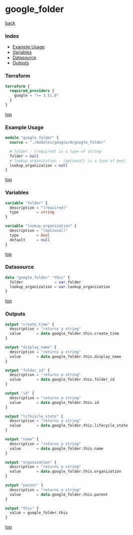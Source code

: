 # google_folder

[back](../google.md)

### Index

- [Example Usage](#example-usage)
- [Variables](#variables)
- [Datasource](#datasource)
- [Outputs](#outputs)

### Terraform

```terraform
terraform {
  required_providers {
    google = ">= 3.51.0"
  }
}
```

[top](#index)

### Example Usage

```terraform
module "google_folder" {
  source = "./modules/google/d/google_folder"

  # folder - (required) is a type of string
  folder = null
  # lookup_organization - (optional) is a type of bool
  lookup_organization = null
}
```

[top](#index)

### Variables

```terraform
variable "folder" {
  description = "(required)"
  type        = string
}

variable "lookup_organization" {
  description = "(optional)"
  type        = bool
  default     = null
}
```

[top](#index)

### Datasource

```terraform
data "google_folder" "this" {
  folder              = var.folder
  lookup_organization = var.lookup_organization
}
```

[top](#index)

### Outputs

```terraform
output "create_time" {
  description = "returns a string"
  value       = data.google_folder.this.create_time
}

output "display_name" {
  description = "returns a string"
  value       = data.google_folder.this.display_name
}

output "folder_id" {
  description = "returns a string"
  value       = data.google_folder.this.folder_id
}

output "id" {
  description = "returns a string"
  value       = data.google_folder.this.id
}

output "lifecycle_state" {
  description = "returns a string"
  value       = data.google_folder.this.lifecycle_state
}

output "name" {
  description = "returns a string"
  value       = data.google_folder.this.name
}

output "organization" {
  description = "returns a string"
  value       = data.google_folder.this.organization
}

output "parent" {
  description = "returns a string"
  value       = data.google_folder.this.parent
}

output "this" {
  value = google_folder.this
}
```

[top](#index)